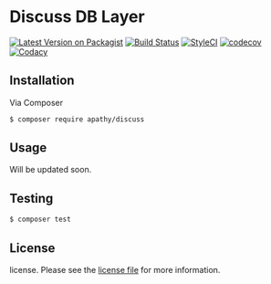 # Discuss DB Layer

[![Latest Version on Packagist][ico-version]][link-packagist]
[![Build Status][ico-travis]][link-travis]
[![StyleCI][ico-styleci]][link-styleci]
[![codecov][ico-codecov]][link-codecov]
[![Codacy][ico-codacy]][link-codacy]

## Installation

Via Composer

``` bash
$ composer require apathy/discuss
```

## Usage

Will be updated soon.

## Testing

``` bash
$ composer test
```

## License

license. Please see the [license file](license) for more information.

[ico-version]: https://img.shields.io/packagist/v/apathy/discuss.svg?style=flat-square
[ico-travis]: https://img.shields.io/travis/oleksandr-bolshov/discuss/master?style=flat-square
[ico-styleci]: https://styleci.io/repos/230115609/shield
[ico-codecov]: https://img.shields.io/codecov/c/github/oleksandr-bolshov/discuss?token=419a3d6d765c4b168e916b69dff8b29b&style=flat-square
[ico-codacy]: https://img.shields.io/codacy/grade/b436b324e00949e18e88e7e4acb7fc80?style=flat-square

[link-packagist]: https://packagist.org/packages/apathy/discuss
[link-travis]: https://travis-ci.org/oleksandr-bolshov/discuss
[link-styleci]: https://styleci.io/repos/230115609
[link-codecov]: https://codecov.io/gh/oleksandr-bolshov/discuss
[link-codacy]: https://www.codacy.com/manual/oleksandr-bolshov/discuss

